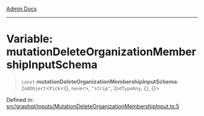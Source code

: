 [Admin Docs](/)

***

# Variable: mutationDeleteOrganizationMembershipInputSchema

> `const` **mutationDeleteOrganizationMembershipInputSchema**: `ZodObject`\<`Pick`\<\{\}, `never`\>, `"strip"`, `ZodTypeAny`, \{\}, \{\}\>

Defined in: [src/graphql/inputs/MutationDeleteOrganizationMembershipInput.ts:5](https://github.com/syedali237/talawa-api/blob/691786dc98e76819737c41ef0af34983792105fd/src/graphql/inputs/MutationDeleteOrganizationMembershipInput.ts#L5)
